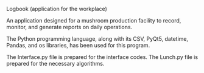 Logbook (application for the workplace)

An application designed for a mushroom production facility to record, monitor, and generate reports on daily operations.

The Python programming language, along with its CSV, PyQt5, datetime, Pandas, and os libraries, has been used for this program.

The Interface.py file is prepared for the interface codes. The Lunch.py file is prepared for the necessary algorithms.
